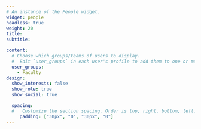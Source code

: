 ```yaml
---
# An instance of the People widget.
widget: people
headless: true
weight: 20
title: 
subtitle:

content:
  # Choose which groups/teams of users to display.
  #  Edit `user_groups` in each user's profile to add them to one or more of these groups.
  user_groups:
    - Faculty
design:
  show_interests: false
  show_role: true
  show_social: true

  spacing:
  #   Customize the section spacing. Order is top, right, bottom, left.
     padding: ["30px", "0", "30px", "0"]
---
```


